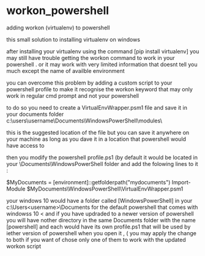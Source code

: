 # workon_powershell
adding workon (virtualenv) to powershell



this small  solution to installing virtualenv on windows

after installing your virtualenv   using the command [pip install virtualenv]  you may still  have trouble  getting the workon command  to work  in your powershell  .  or  it may work  with very limited information   that doesnt tell you much except the name of  availble  environment 

you can overcome this problem by adding a custom script  to your powershell profile to  make it recognise  the workon keyword  that may only work in regular  cmd prompt  and not  your  powershell 

   to do so    you need  to create a VirtualEnvWrapper.psm1 file and save it  in your  documents folder 
c:\users\username\Documents\WindowsPowerShell\modules\   

  this is the suggested location of the file but you can save it anywhere on your machine as long as  you dave it in a location that powershell would have access  to 
  
  then you modify   the powershell profile.ps1 (by default it  would be located  in  your  <User Name>\Documents\WindowsPowerShell folder 
   and add the folowing lines to it :
  
  $MyDocuments = [environment]::getfolderpath("mydocuments")
  Import-Module $MyDocuments\WindowsPowerShell\VirtualEnvWrapper.psm1
  
  
your  windows 10  would have a folder called [WindowsPowerShell]  in your  c:\Users\<username>\Documents     for the default powershell that comes  with windowss 10 <  and if  you have updraded  to   a newer version of powershell  you will   have nother directory in the same Documents folder  with the name [powershell]   and each would have its own profile.ps1 that will be used by iether version of powershell when you  open it , ( you may apply the change  to both  if  you want of  chose only one of them  to work with the updated  workon script




